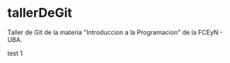 # tallerDeGit

Taller de Git de la materia "Introduccion a la Programacion" de la FCEyN - UBA.

test 1

